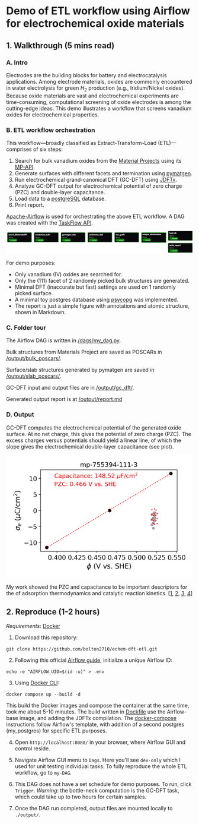 # Demo of ETL workflow using Airflow for electrochemical oxide materials

## 1. Walkthrough (5 mins read)

### A. Intro
Electrodes are the building blocks for battery and electrocatalysis applications.
Among electrode materials, oxides are commonly encountered in water electrolysis for green $H_2$ production (e.g., Iridium/Nickel oxides).
Because oxide materials are vast and electrochemical experiments are time-consuming,
computational screening of oxide electrodes is among the cutting-edge ideas.
This demo illustrates a workflow that screens vanadium oxides for electrochemical properties.

### B. ETL workflow orchestration
This workflow—broadly classified as Extract-Transform-Load (ETL)—comprises of six steps:
1. Search for bulk vanadium oxides from the [Material Projects](https://next-gen.materialsproject.org/) using its [MP-API](https://next-gen.materialsproject.org/api).
2. Generate surfaces with different facets and termination  using [pymatgen](https://pymatgen.org/).
3. Run electrochemical grand-canonical DFT (GC-DFT) using [JDFTx](https://jdftx.org).
4. Analyze GC-DFT output for electrochemical potential of zero charge (PZC) and double-layer capacitance.
5. Load data to a [postgreSQL](https://www.postgresql.org/) database.
6. Print report.

[Apache-Airflow](https://airflow.apache.org/) is used for orchestrating the above ETL workflow.
A DAG was created with the [TaskFlow API](https://airflow.apache.org/docs/apache-airflow/stable/tutorial/taskflow.html).

![Screenshot from Airflow GUI](./dag.png)

For demo purposes:
- Only vanadium (IV) oxides are searched for.
- Only the (111) facet of 2 randomly picked bulk structures are generated.
- Minimal DFT (inaccurate but fast) settings are used on 1 randomly picked surface.
- A minimal toy postgres database using [psycopg](https://www.psycopg.org/docs/index.html) was implemented.
- The report is just a simple figure with annotations and atomic structure, shown in Markdown.

### C. Folder tour
The Airflow DAG is written in [/dags/my_dag.py](./dags/my_dag.py).

Bulk structures from Materials Project are saved as POSCARs in [/output/bulk_poscars/](./output/bulk_poscars/).

Surface/slab structures generated by pymatgen are saved in [/output/slab_poscars/](./output/slab_poscars/).

GC-DFT input and output files are in [/output/gc_dft/](./output/gc_dft/).

Generated output report is at [/output/report.md](./output/report.md)

### D. Output
GC-DFT computes the electrochemical potential of the generated oxide surface.
At no net charge, this gives the potential of zero charge (PZC).
The excess charges versus potentials should yield a linear line, of which the slope gives the electrochemical double-layer capacitance (see plot).

![Example of report](./output/visualize/mp-755394-111-3.png)

My work showed the PZC and capacitance to be important descriptors for the of adsorption thermodynamics and catalytic reaction kinetics.
\[[1](https://www.nature.com/articles/s42004-025-01579-y),
[2](https://pubs.rsc.org/en/content/articlehtml/2025/sc/d5sc03757c),
[3](https://pubs.acs.org/doi/abs/10.1021/acs.jpcc.4c01457),
[4](https://pubs.acs.org/doi/abs/10.1021/acs.jpclett.4c01032)\]

## 2. Reproduce (1-2 hours)

*Requirements*: [Docker](https://docs.docker.com/get-started/get-docker/)

1. Download this repository: 

```
git clone https://github.com/bolton2710/echem-dft-etl.git
```

2. Following this official [Airflow guide](https://airflow.apache.org/docs/apache-airflow/stable/howto/docker-compose/index.html),
initialize a unique Airflow ID: 
```
echo -e "AIRFLOW_UID=$(id -u)" > .env
```

3. Using [Docker CLI](https://docs.docker.com/reference/cli/docker/): 
```
docker compose up --build -d
```
This build the Docker images and compose the container at the same time, took me about 5-10 minutes.
The build written in [Dockfile](./Dockerfile) use the Airflow-base image, and adding the JDFTx compilation.
The [docker-compose](./docker-compose.yaml) instructions follow Airflow's template, with addition of a second postgres (my_postgres) for specific ETL purposes.

4. Open `http://localhost:8080/` in your browser, where Airflow GUI and control reside.

5. Navigate Airflow GUI menu to `Dags`. Here you'll see `dev-only` which I used for unit testing individual tasks. To fully reproduce the whole ETL workflow, go to `my-DAG`. 

6. This DAG does not have a set schedule for demo purposes. To run, click `Trigger`. *Warning*: the bottle-neck computation is the GC-DFT task, which could take up to two hours for certain samples.

7. Once the DAG run completed, output files are mounted locally to `./output/`.